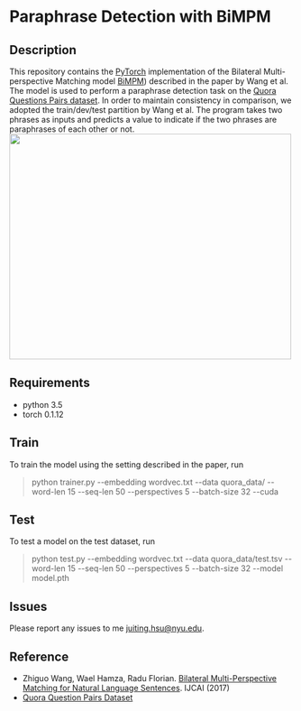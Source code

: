 # Paraphrase Detection with BiMPM

## Description
This repository contains the [PyTorch](http://pytorch.org/) implementation of the Bilateral Multi-perspective Matching model [BiMPM](https://arxiv.org/pdf/1702.03814.pdf)) described in the paper by Wang et al. The model is used to perform a paraphrase detection task on the [Quora Questions Pairs dataset](https://data.quora.com/First-Quora-Dataset-Release-Question-Pairs). In order to maintain consistency in comparison, we adopted the train/dev/test partition by Wang et al. The program takes two phrases as inputs and predicts a value to indicate if the two phrases are paraphrases of each other or not.
<br>
<img src="https://github.com/timatim/ParaphraseDetection/blob/master/BiMPM.png" data-canonical-src="https://github.com/timatim/ParaphraseDetection/blob/master/BiMPM.png" width="500" height="400" />

## Requirements
 - python 3.5
 - torch 0.1.12

## Train
To train the model using the setting described in the paper, run
> python trainer.py --embedding wordvec.txt --data quora_data/ --word-len 15 --seq-len 50 --perspectives 5 --batch-size 32 --cuda 

## Test
To test a model on the test dataset, run
> python test.py --embedding wordvec.txt --data quora_data/test.tsv --word-len 15 --seq-len 50 --perspectives 5 --batch-size 32 --model model.pth

## Issues
Please report any issues to me juiting.hsu@nyu.edu.

## Reference
 - Zhiguo Wang, Wael Hamza, Radu Florian. [Bilateral Multi-Perspective Matching for Natural Language Sentences](https://arxiv.org/pdf/1702.03814.pdf). IJCAI (2017)
 - [Quora Question Pairs Dataset](https://data.quora.com/First-Quora-Dataset-Release-Question-Pairs)
